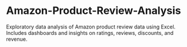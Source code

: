 # Amazon-Product-Review-Analysis
Exploratory data analysis of Amazon product review data using Excel. Includes dashboards and insights on ratings, reviews, discounts, and revenue.
